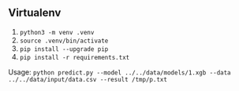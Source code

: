 ## Virtualenv

1. `python3 -m venv .venv`
1. `source .venv/bin/activate`
1. `pip install --upgrade pip`
1. `pip install -r requirements.txt`

Usage: `python predict.py --model ../../data/models/1.xgb --data ../../data/input/data.csv --result /tmp/p.txt`

